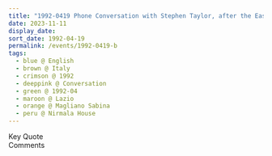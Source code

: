 ```yaml
---
title: "1992-0419 Phone Conversation with Stephen Taylor, after the Easter Pūjā, Nirmala House, Vocabolo Alboreto 10, Magliano Sabina (70 kms N of Rome), Lazio, Italy"
date: 2023-11-11
display_date: 
sort_date: 1992-04-19
permalink: /events/1992-0419-b
tags:
  - blue @ English
  - brown @ Italy
  - crimson @ 1992
  - deeppink @ Conversation
  - green @ 1992-04
  - maroon @ Lazio
  - orange @ Magliano Sabina
  - peru @ Nirmala House
---
```


<wave-list>
  <list-title color="green" width="75">Key Quote</list-title>
  <list-item color="BlanchedAlmond"  width="200"></list-item>
  <list-item color="Lavender"></list-item>
  <list-item color="BlanchedAlmond"></list-item>
</wave-list>

<br>

<wave-list>
  <list-title color="green" width="75">Comments</list-title>
  <list-item color="BlanchedAlmond"  width="200"></list-item>
  <list-item color="Lavender"></list-item>
  <list-item color="BlanchedAlmond"></list-item>
</wave-list>